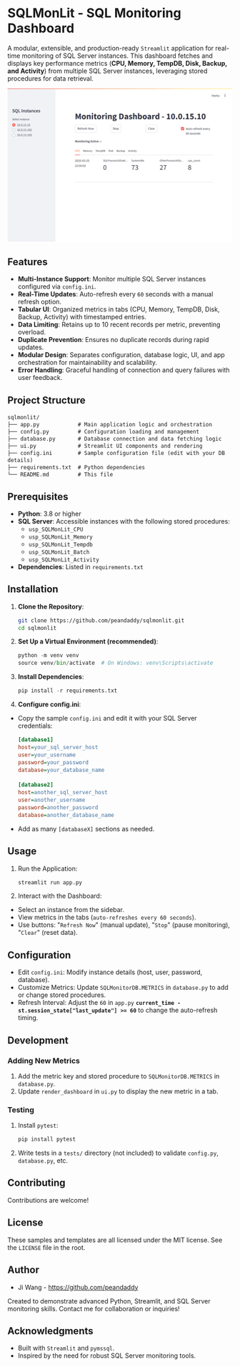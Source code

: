# SQLMonLit - SQL Monitoring Dashboard

A modular, extensible, and production-ready `Streamlit` application for real-time monitoring of SQL Server instances. This dashboard fetches and displays key performance metrics (**CPU, Memory, TempDB, Disk, Backup, and Activity**) from multiple SQL Server instances, leveraging stored procedures for data retrieval.

![](Demo.gif)

## Features
- **Multi-Instance Support**: Monitor multiple SQL Server instances configured via `config.ini`.
- **Real-Time Updates**: Auto-refresh every `60` seconds with a manual refresh option.
- **Tabular UI**: Organized metrics in tabs (CPU, Memory, TempDB, Disk, Backup, Activity) with timestamped entries.
- **Data Limiting**: Retains up to 10 recent records per metric, preventing overload.
- **Duplicate Prevention**: Ensures no duplicate records during rapid updates.
- **Modular Design**: Separates configuration, database logic, UI, and app orchestration for maintainability and scalability.
- **Error Handling**: Graceful handling of connection and query failures with user feedback.

## Project Structure
```
sqlmonlit/
├── app.py            # Main application logic and orchestration
├── config.py         # Configuration loading and management
├── database.py       # Database connection and data fetching logic
├── ui.py             # Streamlit UI components and rendering
├── config.ini        # Sample configuration file (edit with your DB details)
├── requirements.txt  # Python dependencies
└── README.md         # This file
```


## Prerequisites
- **Python**: 3.8 or higher
- **SQL Server**: Accessible instances with the following stored procedures:
  - `usp_SQLMonLit_CPU`
  - `usp_SQLMonLit_Memory`
  - `usp_SQLMonLit_Tempdb`
  - `usp_SQLMonLit_Batch`
  - `usp_SQLMonLit_Activity`
- **Dependencies**: Listed in `requirements.txt`

## Installation
1. **Clone the Repository**: 
   ```bash
   git clone https://github.com/peandaddy/sqlmonlit.git
   cd sqlmonlit
   ```
2. **Set Up a Virtual Environment (recommended)**: 
    ```python
    python -m venv venv
    source venv/bin/activate  # On Windows: venv\Scripts\activate
    ```
3. **Install Dependencies**: 
    ```python
    pip install -r requirements.txt
    ```
4. **Configure config.ini**: 
*  Copy the sample `config.ini` and edit it with your SQL Server credentials:
    ```ini
    [database1]
    host=your_sql_server_host
    user=your_username
    password=your_password
    database=your_database_name
    
    [database2]
    host=another_sql_server_host
    user=another_username
    password=another_password
    database=another_database_name
    ```
* Add as many `[databaseX]` sections as needed.

## Usage
1. Run the Application:
    ```bash
    streamlit run app.py
    ```
2. Interact with the Dashboard:
* Select an instance from the sidebar.
* View metrics in the tabs (`auto-refreshes every 60 seconds`).
* Use buttons: "`Refresh Now`" (manual update), "`Stop`" (pause monitoring), "`Clear`" (reset data).

## Configuration
* Edit `config.ini`: Modify instance details (host, user, password, database).
* Customize Metrics: Update `SQLMonitorDB.METRICS` in `database.py` to add or change stored procedures.
* Refresh Interval: Adjust the `60` in `app.py` **`current_time - st.session_state["last_update"] >= 60`** to change the auto-refresh timing.

## Development
### Adding New Metrics
1. Add the metric key and stored procedure to `SQLMonitorDB.METRICS` in `database.py`.
2. Update `render_dashboard` in `ui.py` to display the new metric in a tab.
### Testing
1. Install `pytest`: 
    ```python
    pip install pytest
    ```
2. Write tests in a `tests/` directory (not included) to validate `config.py`, `database.py`, etc.

## Contributing
Contributions are welcome!

## License
These samples and templates are all licensed under the MIT license. See the `LICENSE` file in the root.

## Author
* Ji Wang - <a href="https://github.com/peandaddy" target="_blank">https://github.com/peandaddy</a>

Created to demonstrate advanced Python, Streamlit, and SQL Server monitoring skills. Contact me for collaboration or inquiries!

## Acknowledgments
* Built with `Streamlit` and `pymssql`.
* Inspired by the need for robust SQL Server monitoring tools.
